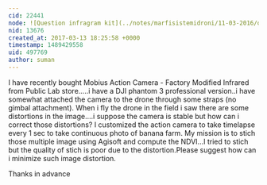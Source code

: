 ```yaml
---
cid: 22441
node: ![Question infragram kit](../notes/marfisistemidroni/11-03-2016/question-infragram-kit)
nid: 13676
created_at: 2017-03-13 18:25:58 +0000
timestamp: 1489429558
uid: 497769
author: suman
---
```


I have recently bought Mobius Action Camera - Factory Modified Infrared from Public Lab store.....i have a DJI phantom 3 professional version..i have somewhat attached the camera to the drone through some straps (no gimbal attachment). When i fly the drone in the field i saw there are some distortions in the image....i suppose the camera is stable but how can i correct those distortions? 
I customized the action camera to take timelapse every 1 sec to take continuous photo of banana farm. My mission is to stich those multiple image using Agisoft and compute the NDVI...I tried to stich but the quality of stich is poor due to the distortion.Please suggest how can i minimize such image distortion.

Thanks in advance